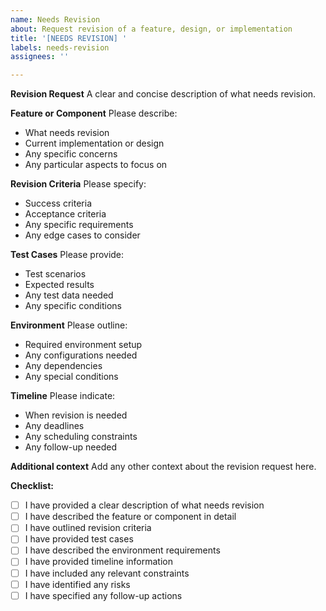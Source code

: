 ```yaml
---
name: Needs Revision
about: Request revision of a feature, design, or implementation
title: '[NEEDS REVISION] '
labels: needs-revision
assignees: ''

---
```


**Revision Request**
A clear and concise description of what needs revision.

**Feature or Component**
Please describe:
- What needs revision
- Current implementation or design
- Any specific concerns
- Any particular aspects to focus on

**Revision Criteria**
Please specify:
- Success criteria
- Acceptance criteria
- Any specific requirements
- Any edge cases to consider

**Test Cases**
Please provide:
- Test scenarios
- Expected results
- Any test data needed
- Any specific conditions

**Environment**
Please outline:
- Required environment setup
- Any configurations needed
- Any dependencies
- Any special conditions

**Timeline**
Please indicate:
- When revision is needed
- Any deadlines
- Any scheduling constraints
- Any follow-up needed

**Additional context**
Add any other context about the revision request here.

**Checklist:**
- [ ] I have provided a clear description of what needs revision
- [ ] I have described the feature or component in detail
- [ ] I have outlined revision criteria
- [ ] I have provided test cases
- [ ] I have described the environment requirements
- [ ] I have provided timeline information
- [ ] I have included any relevant constraints
- [ ] I have identified any risks
- [ ] I have specified any follow-up actions 
